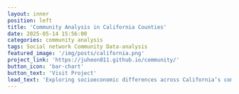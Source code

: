 ```yaml
---
layout: inner
position: left
title: 'Community Analysis in California Counties'
date: 2025-05-14 15:56:00
categories: community analysis
tags: Social network Community Data-analysis
featured_image: '/img/posts/california.png'
project_link: 'https://juheon811.github.io/community/'
button_icon: 'bar-chart'
button_text: 'Visit Project'
lead_text: 'Exploring socioeconomic differences across California’s community clusters.'
---
```


